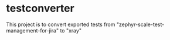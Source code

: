 # testconverter

This project is to convert exported tests from "zephyr-scale-test-management-for-jira" to "xray"

